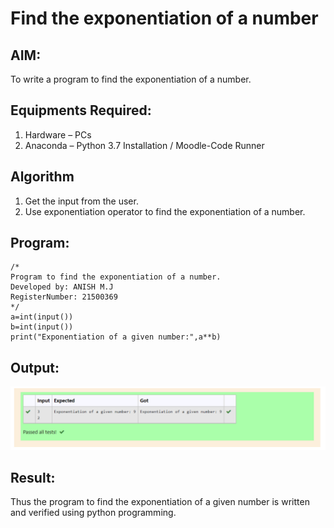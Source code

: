 # Find the exponentiation of a number

## AIM:
To write a program to find the exponentiation of a number.

## Equipments Required:
1. Hardware – PCs
2. Anaconda – Python 3.7 Installation / Moodle-Code Runner

## Algorithm
1. Get the input from the user.
2. Use exponentiation operator to find the exponentiation of a number.

## Program:
```
/*
Program to find the exponentiation of a number.
Developed by: ANISH M.J
RegisterNumber: 21500369
*/
a=int(input())
b=int(input())
print("Exponentiation of a given number:",a**b)
```

## Output:
![exponentiation of a number](expooutput.png)


## Result:
Thus the program to find the exponentiation of a given number is written and verified using python programming.
